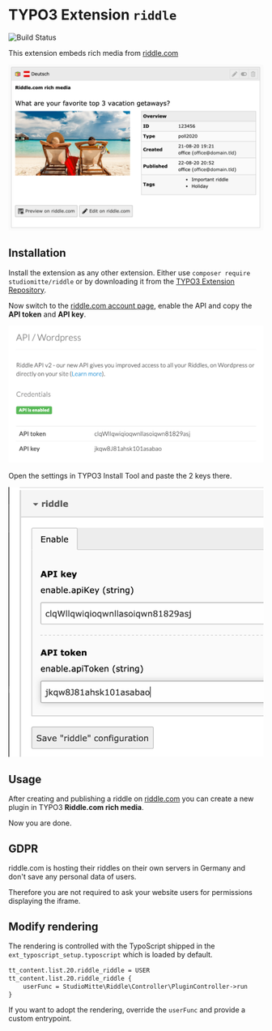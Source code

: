 # TYPO3 Extension `riddle`

![Build Status](https://github.com/studiomitte/riddle/workflows/CI/badge.svg)

This extension embeds rich media from [riddle.com](https://www.riddle.com)

![Plugin in Backend](Documentation/Images/backend.png)

## Installation

Install the extension as any other extension.
Either use `composer require studiomitte/riddle` or by downloading it from the [TYPO3 Extension Repository](https://extensions.typo3.org/extension/riddle).

Now switch to the [riddle.com account page](https://www.riddle.com/creator/account/api), enable the API and copy the **API token** and **API key**.

![riddle.com API](Documentation/Images/riddleApi.png)

Open the settings in TYPO3 Install Tool and paste the 2 keys there.

![Settings in TYPO3](Documentation/Images/settings.png)

## Usage

After creating and publishing a riddle on [riddle.com](https://www.riddle.com) you can create a new plugin in TYPO3 **Riddle.com rich media**.

Now you are done.

## GDPR

riddle.com is hosting their riddles on their own servers in Germany and don't save any personal data of users.

Therefore you are not required to ask your website users for permissions displaying the iframe.

## Modify rendering

The rendering is controlled with the TypoScript shipped in the `ext_typoscript_setup.typoscript` which is loaded by default.

```typo3_typoscript
tt_content.list.20.riddle_riddle = USER
tt_content.list.20.riddle_riddle {
    userFunc = StudioMitte\Riddle\Controller\PluginController->run
}
```

If you want to adopt the rendering, override the `userFunc` and provide a custom entrypoint.
